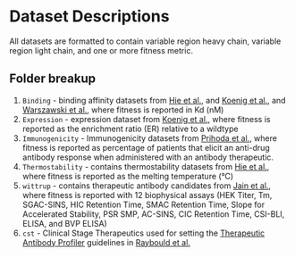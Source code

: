 # Dataset Descriptions

All datasets are formatted to contain variable region heavy chain, variable region light chain, and one or more fitness metric.

## Folder breakup

1. `Binding` - binding affinity datasets from [Hie et al.](https://www.nature.com/articles/s41587-023-01763-2), and [Koenig et al.](https://www.pnas.org/doi/10.1073/pnas.1613231114?url_ver=Z39.88-2003&rfr_id=ori:rid:crossref.org&rfr_dat=cr_pub%20%200pubmed), and [Warszawski et al.](https://journals.plos.org/ploscompbiol/article?id=10.1371/journal.pcbi.1007207), where fitness is reported in Kd (nM)
2. `Expression` - expression dataset from [Koenig et al.](https://www.pnas.org/doi/10.1073/pnas.1613231114?url_ver=Z39.88-2003&rfr_id=ori:rid:crossref.org&rfr_dat=cr_pub%20%200pubmed), where fitness is reported as the enrichment ratio (ER) relative to a wildtype
3. `Immunogenicity` - Immunogenicity datasets from [Prihoda et al.](https://www.tandfonline.com/doi/full/10.1080/19420862.2021.2020203), where fitness is reported as percentage of patients that elicit an anti-drug antibody response when administered with an antibody therapeutic.
4. `Thermostability` - contains thermostability datasets from [Hie et al.](https://www.nature.com/articles/s41587-023-01763-2), where fitness is reported as the melting temperature (°C)
5. `wittrup` - contains therapeutic antibody candidates from [Jain et al.](https://www.pnas.org/doi/10.1073/pnas.1616408114), where fitness is reported with 12 biophysical assays (HEK Titer, Tm, SGAC-SINS, HIC Retention Time, SMAC Retention Time, Slope for Accelerated Stability, PSR SMP, AC-SINS, CIC Retention Time, CSI-BLI, ELISA, and BVP ELISA)
6. `cst` - Clinical Stage Therapeutics used for setting the [Therapeutic Antibody Profiler](https://opig.stats.ox.ac.uk/webapps/sabdab-sabpred/sabpred/tap) guidelines in [Raybould et al.](https://www.pnas.org/doi/10.1073/pnas.1810576116)
